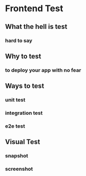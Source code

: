 # Frontend Test

## What the hell is test
### hard to say
## Why to test

### to deploy your app with no fear

## Ways to test
### unit test

### integration test

### e2e test

## Visual Test

### snapshot
### screenshot


